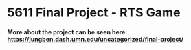 # 5611 Final Project - RTS Game
#### More about the project can be seen here: https://jungben.dash.umn.edu/uncategorized/final-project/
